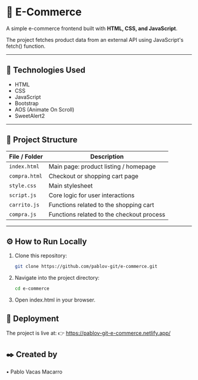# 🛒 E-Commerce

A simple e-commerce frontend built with **HTML, CSS, and JavaScript**.

The project fetches product data from an external API using JavaScript's fetch() function.

---

## 🧰 Technologies Used

- HTML  
- CSS  
- JavaScript  
- Bootstrap
- AOS (Animate On Scroll)
- SweetAlert2

---

## 📂 Project Structure

| File / Folder   | Description |
|-----------------|-------------|
| `index.html`    | Main page: product listing / homepage |
| `compra.html`   | Checkout or shopping cart page |
| `style.css`     | Main stylesheet |
| `script.js`     | Core logic for user interactions |
| `carrito.js`    | Functions related to the shopping cart |
| `compra.js`     | Functions related to the checkout process |

---

## ⚙️ How to Run Locally

1. Clone this repository:

   ```bash
   git clone https://github.com/pablov-git/e-commerce.git


2. Navigate into the project directory:

   ```bash
   cd e-commerce

3. Open index.html in your browser.


## 🚀 Deployment

The project is live at:
👉 https://pablov-git-e-commerce.netlify.app/


## ✒️ Created by

• Pablo Vacas Macarro
